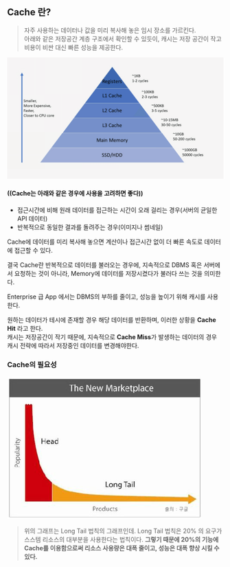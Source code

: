 ## Cache 란?
> 자주 사용하는 데이터나 값을 미리 복사해 놓은 임시 장소를 가르킨다.  
> 아래와 같은 저장공간 계층 구조에서 확인할 수 있듯이, 캐시는 저장 공간이 작고 비용이 비싼 대신 빠른 성능을 제공한다.

<img src="../img/cache.png">

#### ((Cache는 아래와 같은 경우에 사용을 고려하면 좋다))
* 접근시간에 비해 원래 데이터를 접근하는 시간이 오래 걸리는 경우(서버의 균일한 API 데이터)
* 반복적으로 동일한 결과를 돌려주는 경우(이미지나 썸네일)

Cache에 데이터를 미리 복사해 놓으면 계산이나 접근시간 없이 더 빠른 속도로 데이터에 접근할 수 있다. 

결국 Cache란 반복적으로 데이터를 불러오는 경우에, 지속적으로 DBMS 혹은 서버에서 요청하는 것이 아니라, Memory에 데이터를 저장시켰다가 불러다 쓰는 것을 의미한다. 

Enterprise 급 App 에서는 DBMS의 부하를 줄이고, 성능을 높이기 위해 캐시를 사용한다. 

원하는 데이터가 테시에 존재할 경우 해당 데이터를 반환하며, 이러한 상황을 **Cache Hit** 라고 한다.   
캐시는 저장공간이 작기 때문에, 지속적으로 **Cache Miss**가 발생하는 데이터의 경우 캐시 전략에 따라서 저장중인 데이터를 변경해야한다.

### Cache의 필요성
<img src="../img/logtail.jpeg">

> 위의 그래프는 Long Tail 법칙의 그래프인데. Long Tail 법칙은 20% 의 요구가 스스템 리소스의 대부분을 사용한다는 법칙이다. **그렇기 때문에 20%의 기능에 Cache를 이용함으로써 리소스 사용량은 대폭 줄이고, 성능은 대폭 향상 시킬 수 있다.**